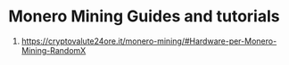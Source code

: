 # Monero Mining Guides and tutorials

1. https://cryptovalute24ore.it/monero-mining/#Hardware-per-Monero-Mining-RandomX




